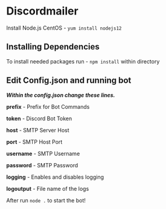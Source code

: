# Discordmailer

Install Node.js
CentOS - `yum install nodejs12`

## Installing Dependencies 
 
To install needed packages run - `npm install`  within directory

## Edit Config.json and running bot
***Within the config.json change these lines.*** 

**prefix** - Prefix for Bot Commands

**token**  - Discord Bot Token 

**host** - SMTP Server Host 

**port** - SMTP Host Port

**username** - SMTP Username

**password** - SMTP Password 

**logging** - Enables and disables logging

**logoutput** - File name of the logs

After run `node .` to start the bot!

 
